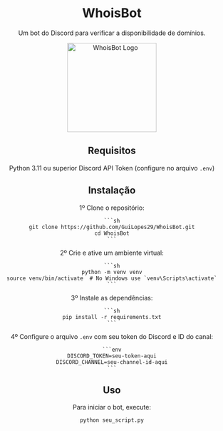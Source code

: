 <div align="center">
    
# WhoisBot

Um bot do Discord para verificar a disponibilidade de domínios.

<img src="https://github.com/user-attachments/assets/1747dbaf-459c-402b-8944-cfaf25aa11c6" alt="WhoisBot Logo" width="200"/>

## Requisitos

 Python 3.11 ou superior
 Discord API Token (configure no arquivo `.env`)

## Instalação

 1º Clone o repositório:

    ```sh
    git clone https://github.com/GuiLopes29/WhoisBot.git
    cd WhoisBot
    ```

2º Crie e ative um ambiente virtual:

    ```sh
    python -m venv venv
    source venv/bin/activate  # No Windows use `venv\Scripts\activate`
    ```

3º Instale as dependências:

    ```sh
    pip install -r requirements.txt
    ```

4º Configure o arquivo `.env` com seu token do Discord e ID do canal:

    ```env
    DISCORD_TOKEN=seu-token-aqui
    DISCORD_CHANNEL=seu-channel-id-aqui
    ```

## Uso

Para iniciar o bot, execute:

```sh
python seu_script.py
```
